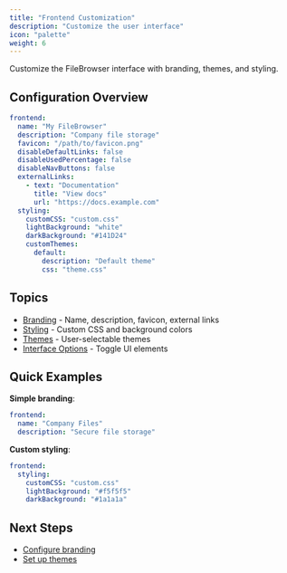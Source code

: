 ```yaml
---
title: "Frontend Customization"
description: "Customize the user interface"
icon: "palette"
weight: 6
---
```


Customize the FileBrowser interface with branding, themes, and styling.

## Configuration Overview

```yaml
frontend:
  name: "My FileBrowser"
  description: "Company file storage"
  favicon: "/path/to/favicon.png"
  disableDefaultLinks: false
  disableUsedPercentage: false
  disableNavButtons: false
  externalLinks:
    - text: "Documentation"
      title: "View docs"
      url: "https://docs.example.com"
  styling:
    customCSS: "custom.css"
    lightBackground: "white"
    darkBackground: "#141D24"
    customThemes:
      default:
        description: "Default theme"
        css: "theme.css"
```

## Topics

- [Branding](branding/) - Name, description, favicon, external links
- [Styling](styling/) - Custom CSS and background colors
- [Themes](themes/) - User-selectable themes
- [Interface Options](interface/) - Toggle UI elements

## Quick Examples

**Simple branding**:
```yaml
frontend:
  name: "Company Files"
  description: "Secure file storage"
```

**Custom styling**:
```yaml
frontend:
  styling:
    customCSS: "custom.css"
    lightBackground: "#f5f5f5"
    darkBackground: "#1a1a1a"
```

## Next Steps

- [Configure branding](/docs/configuration/frontend/branding/)
- [Set up themes](/docs/configuration/frontend/themes/)

